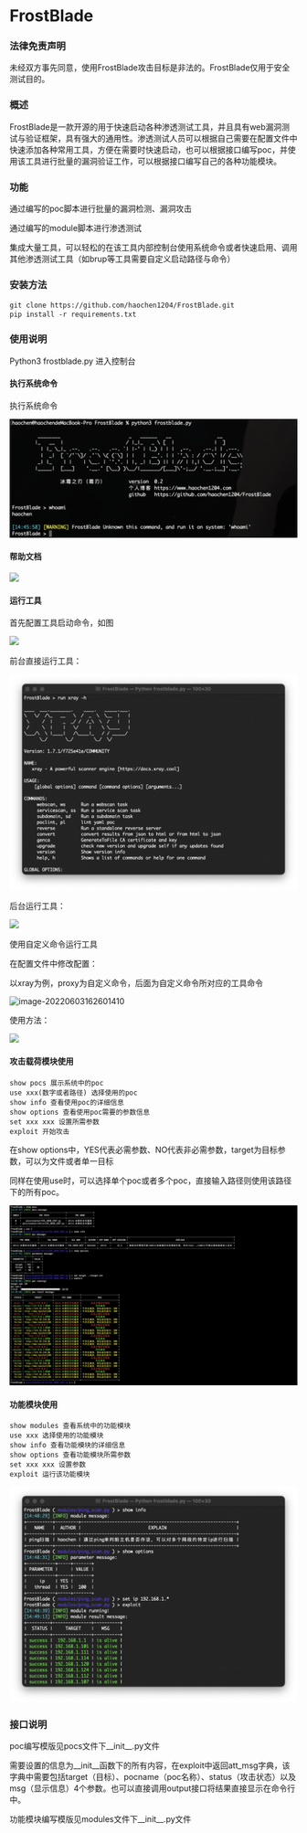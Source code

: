 # FrostBlade

### 法律免责声明

未经双方事先同意，使用FrostBlade攻击目标是非法的。FrostBlade仅用于安全测试目的。

### 概述

FrostBlade是一款开源的用于快速启动各种渗透测试工具，并且具有web漏洞测试与验证框架，具有强大的通用性。渗透测试人员可以根据自己需要在配置文件中快速添加各种常用工具，方便在需要时快速启动，也可以根据接口编写poc，并使用该工具进行批量的漏洞验证工作，可以根据接口编写自己的各种功能模块。

### 功能

通过编写的poc脚本进行批量的漏洞检测、漏洞攻击

通过编写的module脚本进行渗透测试

集成大量工具，可以轻松的在该工具内部控制台使用系统命令或者快速启用、调用其他渗透测试工具（如brup等工具需要自定义启动路径与命令）

### 安装方法

```git
git clone https://github.com/haochen1204/FrostBlade.git
pip install -r requirements.txt
```

### 使用说明

Python3 frostblade.py 进入控制台

#### 执行系统命令

执行系统命令

![](./picture/1.png)



#### 帮助文档

![](/Users/haochen/code/python/FrostBlade/picture/image-20220603163241145.png)

#### 运行工具

首先配置工具启动命令，如图

![](/Users/haochen/code/python/FrostBlade/picture/image-20220603162154796.png)

前台直接运行工具：

![](./picture/2.png)

后台运行工具：

![](/Users/haochen/code/python/FrostBlade/picture/image-20220603162520877.png)

使用自定义命令运行工具

在配置文件中修改配置：

以xray为例，proxy为自定义命令，后面为自定义命令所对应的工具命令

![image-20220603162601410](/Users/haochen/code/python/FrostBlade/picture/image-20220603162601410.png)

使用方法：

![](/Users/haochen/code/python/FrostBlade/picture/image-20220603162700843.png)

#### 攻击载荷模块使用

```
show pocs 展示系统中的poc
use xxx(数字或者路径) 选择使用的poc
show info 查看使用poc的详细信息
show options 查看使用poc需要的参数信息
set xxx xxx 设置所需参数
exploit 开始攻击
```

在show options中，YES代表必需参数、NO代表非必需参数，target为目标参数，可以为文件或者单一目标

同样在使用use时，可以选择单个poc或者多个poc，直接输入路径则使用该路径下的所有poc。

![](./picture/3.png)

#### 功能模块使用

```
show modules 查看系统中的功能模块
use xxx 选择使用的功能模块
show info 查看功能模块的详细信息
show options 查看功能模块所需参数
set xxx xxx 设置参数
exploit 运行该功能模块
```

![](./picture/4.png)

### 接口说明

poc编写模版见pocs文件下\_\_init\_\_.py文件

需要设置的信息为\_\_init\_\_函数下的所有内容，在exploit中返回att_msg字典，该字典中需要包括target（目标）、pocname（poc名称）、status（攻击状态）以及msg（显示信息）4个参数。也可以直接调用output接口将结果直接显示在命令行中。

功能模块编写模版见modules文件下\_\_init\_\_.py文件